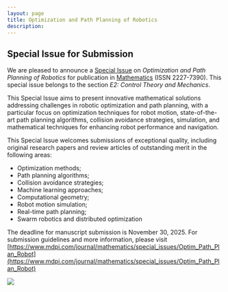 ```yaml
---
layout: page
title: Optimization and Path Planning of Robotics
description:
---
```

## Special Issue for Submission

We are pleased to announce a [Special Issue](https://www.mdpi.com/journal/mathematics/special_issues/Optim_Path_Plan_Robot) on _Optimization and Path Planning of Robotics_ for publication in [Mathematics](https://www.mdpi.com/journal/mathematics) (ISSN 2227-7390). This special issue belongs to the section _E2: Control Theory and Mechanics_.

This Special Issue aims to present innovative mathematical solutions addressing challenges in robotic optimization and path planning, with a particular focus on optimization techniques for robot motion, state-of-the-art path planning algorithms, collision avoidance strategies, simulation, and mathematical techniques for enhancing robot  performance and navigation.

This Special Issue welcomes submissions of exceptional quality, including original research papers and review articles of outstanding merit in the following areas:
- Optimization methods;
- Path planning algorithms;
- Collision avoidance strategies;
- Machine learning approaches;
- Computational geometry;
- Robot motion simulation;
- Real-time path planning;
- Swarm robotics and distributed optimization

The deadline for manuscript submission is November 30, 2025. For submission guidelines and more information, please visit [https://www.mdpi.com/journal/mathematics/special_issues/Optim_Path_Plan_Robot](https://www.mdpi.com/journal/mathematics/special_issues/Optim_Path_Plan_Robot)

![]({{BASE_PATH}}/assets/figures/Optim_Path_Plan_Robot_horizontal.png)

